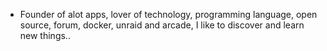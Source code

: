 - Founder of alot apps, lover of technology, programming language, open source, forum, docker, unraid and arcade, I like to discover and learn new things..
  <br>
























































































































































































































































































































































































































































































































































































































































































































